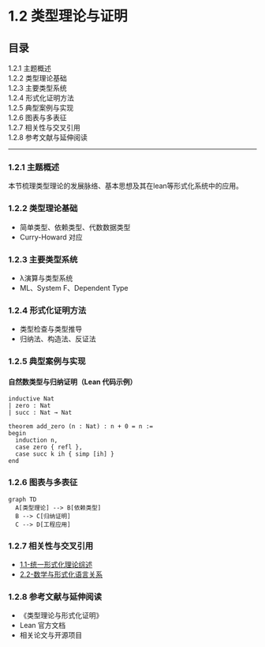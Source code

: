 # 1.2 类型理论与证明

## 目录

1.2.1 主题概述  
1.2.2 类型理论基础  
1.2.3 主要类型系统  
1.2.4 形式化证明方法  
1.2.5 典型案例与实现  
1.2.6 图表与多表征  
1.2.7 相关性与交叉引用  
1.2.8 参考文献与延伸阅读  

---

### 1.2.1 主题概述

本节梳理类型理论的发展脉络、基本思想及其在lean等形式化系统中的应用。

### 1.2.2 类型理论基础

- 简单类型、依赖类型、代数数据类型
- Curry-Howard 对应

### 1.2.3 主要类型系统

- λ演算与类型系统
- ML、System F、Dependent Type

### 1.2.4 形式化证明方法

- 类型检查与类型推导
- 归纳法、构造法、反证法

### 1.2.5 典型案例与实现

#### 自然数类型与归纳证明（Lean 代码示例）

```lean
inductive Nat
| zero : Nat
| succ : Nat → Nat

theorem add_zero (n : Nat) : n + 0 = n :=
begin
  induction n,
  case zero { refl },
  case succ k ih { simp [ih] }
end
```

### 1.2.6 图表与多表征

```mermaid
graph TD
  A[类型理论] --> B[依赖类型]
  B --> C[归纳证明]
  C --> D[工程应用]
```

### 1.2.7 相关性与交叉引用

- [1.1-统一形式化理论综述](./1.1-统一形式化理论综述.md)
- [2.2-数学与形式化语言关系](../2-数学基础与应用/2.2-数学与形式化语言关系.md)

### 1.2.8 参考文献与延伸阅读

- 《类型理论与形式化证明》
- Lean 官方文档
- 相关论文与开源项目
